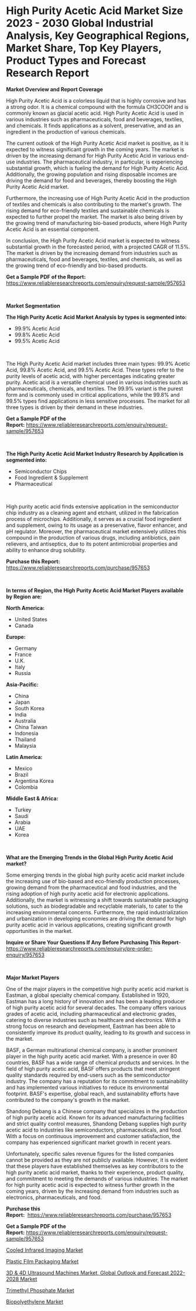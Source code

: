 <p><h1>High Purity Acetic Acid Market Size 2023 - 2030 Global Industrial Analysis, Key Geographical Regions, Market Share, Top Key Players, Product Types and Forecast Research Report</h1></p><p><strong>Market Overview and Report Coverage</strong></p>
<p><p>High Purity Acetic Acid is a colorless liquid that is highly corrosive and has a strong odor. It is a chemical compound with the formula CH3COOH and is commonly known as glacial acetic acid. High Purity Acetic Acid is used in various industries such as pharmaceuticals, food and beverages, textiles, and chemicals. It finds applications as a solvent, preservative, and as an ingredient in the production of various chemicals.</p><p>The current outlook of the High Purity Acetic Acid market is positive, as it is expected to witness significant growth in the coming years. The market is driven by the increasing demand for High Purity Acetic Acid in various end-use industries. The pharmaceutical industry, in particular, is experiencing substantial growth, which is fueling the demand for High Purity Acetic Acid. Additionally, the growing population and rising disposable incomes are driving the demand for food and beverages, thereby boosting the High Purity Acetic Acid market.</p><p>Furthermore, the increasing use of High Purity Acetic Acid in the production of textiles and chemicals is also contributing to the market's growth. The rising demand for eco-friendly textiles and sustainable chemicals is expected to further propel the market. The market is also being driven by the growing trend of manufacturing bio-based products, where High Purity Acetic Acid is an essential component.</p><p>In conclusion, the High Purity Acetic Acid market is expected to witness substantial growth in the forecasted period, with a projected CAGR of 11.5%. The market is driven by the increasing demand from industries such as pharmaceuticals, food and beverages, textiles, and chemicals, as well as the growing trend of eco-friendly and bio-based products.</p></p>
<p><strong>Get a Sample PDF of the Report:</strong> <a href="https://www.reliableresearchreports.com/enquiry/request-sample/957653">https://www.reliableresearchreports.com/enquiry/request-sample/957653</a></p>
<p>&nbsp;</p>
<p><strong>Market Segmentation</strong></p>
<p><strong>The High Purity Acetic Acid Market Analysis by types is segmented into:</strong></p>
<p><ul><li>99.9% Acetic Acid</li><li>99.8% Acetic Acid</li><li>99.5% Acetic Acid</li></ul></p>
<p>&nbsp;</p>
<p><p>The High Purity Acetic Acid market includes three main types: 99.9% Acetic Acid, 99.8% Acetic Acid, and 99.5% Acetic Acid. These types refer to the purity levels of acetic acid, with higher percentages indicating greater purity. Acetic acid is a versatile chemical used in various industries such as pharmaceuticals, chemicals, and textiles. The 99.9% variant is the purest form and is commonly used in critical applications, while the 99.8% and 99.5% types find applications in less sensitive processes. The market for all three types is driven by their demand in these industries.</p></p>
<p><strong>Get a Sample PDF of the Report:</strong>&nbsp;<a href="https://www.reliableresearchreports.com/enquiry/request-sample/957653">https://www.reliableresearchreports.com/enquiry/request-sample/957653</a></p>
<p>&nbsp;</p>
<p><strong>The High Purity Acetic Acid Market Industry Research by Application is segmented into:</strong></p>
<p><ul><li>Semiconductor Chips</li><li>Food Ingredient & Supplement</li><li>Pharmaceutical</li></ul></p>
<p>&nbsp;</p>
<p><p>High purity acetic acid finds extensive application in the semiconductor chip industry as a cleaning agent and etchant, utilized in the fabrication process of microchips. Additionally, it serves as a crucial food ingredient and supplement, owing to its usage as a preservative, flavor enhancer, and pH regulator. Moreover, the pharmaceutical market extensively utilizes this compound in the production of various drugs, including antibiotics, pain relievers, and antiseptics, due to its potent antimicrobial properties and ability to enhance drug solubility.</p></p>
<p><strong>Purchase this Report:</strong>&nbsp; <a href="https://www.reliableresearchreports.com/purchase/957653">https://www.reliableresearchreports.com/purchase/957653</a></p>
<p>&nbsp;</p>
<p><strong>In terms of Region, the High Purity Acetic Acid Market Players available by Region are:</strong></p>
<p>
    <p> <strong> North America: </strong>
        <ul>
            <li>United States</li>
            <li>Canada</li>
        </ul>
        </p> 
    <p> <strong> Europe: </strong>
        <ul>
            <li>Germany</li>
            <li>France</li>
            <li>U.K.</li>
            <li>Italy</li>
            <li>Russia</li>
        </ul>
        </p> 
    <p> <strong> Asia-Pacific: </strong>
        <ul>
            <li>China</li>
            <li>Japan</li>
            <li>South Korea</li>
            <li>India</li>
            <li>Australia</li>
            <li>China Taiwan</li>
            <li>Indonesia</li>
            <li>Thailand</li>
            <li>Malaysia</li>
        </ul>
        </p> 
    <p> <strong> Latin America: </strong>
        <ul>
            <li>Mexico</li>
            <li>Brazil</li>
            <li>Argentina Korea</li>
            <li>Colombia</li>
        </ul>
        </p> 
    <p> <strong> Middle East & Africa: </strong>
        <ul>
            <li>Turkey</li>
            <li>Saudi</li>
            <li>Arabia</li>
            <li>UAE</li>
            <li>Korea</li>
        </ul>
    </p>
    </p>
<p>&nbsp;</p>
<p><strong>What are the Emerging Trends in the Global High Purity Acetic Acid market?</strong></p>
<p><p>Some emerging trends in the global high purity acetic acid market include the increasing use of bio-based and eco-friendly production processes, growing demand from the pharmaceutical and food industries, and the rising adoption of high purity acetic acid for electronic applications. Additionally, the market is witnessing a shift towards sustainable packaging solutions, such as biodegradable and recyclable materials, to cater to the increasing environmental concerns. Furthermore, the rapid industrialization and urbanization in developing economies are driving the demand for high purity acetic acid in various applications, creating significant growth opportunities in the market.</p></p>
<p><strong>Inquire or Share Your Questions If Any Before Purchasing This Report</strong>- <a href="https://www.reliableresearchreports.com/enquiry/pre-order-enquiry/957653">https://www.reliableresearchreports.com/enquiry/pre-order-enquiry/957653</a></p>
<p>&nbsp;</p>
<p><strong>Major Market Players</strong></p>
<p><p>One of the major players in the competitive high purity acetic acid market is Eastman, a global specialty chemical company. Established in 1920, Eastman has a long history of innovation and has been a leading producer of high purity acetic acid for several decades. The company offers various grades of acetic acid, including pharmaceutical and electronic grades, catering to diverse industries such as healthcare and electronics. With a strong focus on research and development, Eastman has been able to consistently improve its product quality, leading to its growth and success in the market.</p><p>BASF, a German multinational chemical company, is another prominent player in the high purity acetic acid market. With a presence in over 80 countries, BASF has a wide range of chemical products and services. In the field of high purity acetic acid, BASF offers products that meet stringent quality standards required by end-users such as the semiconductor industry. The company has a reputation for its commitment to sustainability and has implemented various initiatives to reduce its environmental footprint. BASF's expertise, global reach, and sustainability efforts have contributed to the company's growth in the market.</p><p>Shandong Debang is a Chinese company that specializes in the production of high purity acetic acid. Known for its advanced manufacturing facilities and strict quality control measures, Shandong Debang supplies high purity acetic acid to industries like semiconductors, pharmaceuticals, and food. With a focus on continuous improvement and customer satisfaction, the company has experienced significant market growth in recent years.</p><p>Unfortunately, specific sales revenue figures for the listed companies cannot be provided as they are not publicly available. However, it is evident that these players have established themselves as key contributors to the high purity acetic acid market, thanks to their experience, product quality, and commitment to meeting the demands of various industries. The market for high purity acetic acid is expected to witness further growth in the coming years, driven by the increasing demand from industries such as electronics, pharmaceuticals, and food.</p></p>
<p><strong>Purchase this Report:</strong>&nbsp;&nbsp;<a href="https://www.reliableresearchreports.com/purchase/957653">https://www.reliableresearchreports.com/purchase/957653</a></p>
<p></p>
<p><strong>Get a Sample PDF of the Report:</strong>&nbsp;<a href="https://www.reliableresearchreports.com/enquiry/request-sample/957653">https://www.reliableresearchreports.com/enquiry/request-sample/957653</a></p>
<p><p><a href="https://medium.com/@karleeprice82/cooled-infrared-imaging-market-size-growth-forecast-2023-2030-f6443c71b311">Cooled Infrared Imaging Market</a></p><p><a href="https://www.linkedin.com/pulse/plastic-film-packaging-market-size-share-amp-trends-analysis-w7eoc/">Plastic Film Packaging Market</a></p><p><a href="https://issuu.com/reportprime-2/docs/3d-4d-ultrasound-machines-market-global-outlook-an?fr=xKAE9_zU1NQ">3D & 4D Ultrasound Machines Market, Global Outlook and Forecast 2022-2028 Market</a></p><p><a href="https://www.linkedin.com/pulse/trimethyl-phosphate-market-insights-players-forecast-ebnue/">Trimethyl Phosphate Market</a></p><p><a href="https://www.reportprime.com/biopolyethylene-r328">Biopolyethylene Market</a></p></p>